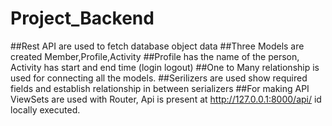 # Project_Backend
##Rest API are used to fetch database object data
##Three Models are created Member,Profile,Activity
##Profile has the name of the person, Activity has start and end time (login logout)
##One to Many relationship is used for connecting all the models.
##Serilizers are used show required fields and establish relationship in between serializers
##For making API ViewSets are used with Router, Api is present at http://127.0.0.1:8000/api/ id locally executed.

